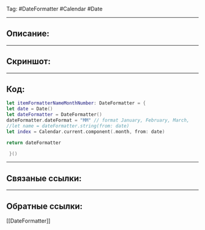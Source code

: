 Tag: #DateFormatter #Calendar #Date

---
## Описание:


---
## Скриншот:


---
## Код:

``` swift
let itemFormatterNameMonthNumber: DateFormatter = {
let date = Date()
let dateFormatter = DateFormatter()
dateFormatter.dateFormat = "MM" // format January, February, March,
//let name = dateFormatter.string(from: date)
let index = Calendar.current.component(.month, from: date)

return dateFormatter

 }()
```

---
## Связаные ссылки:


---
## Обратные ссылки:
[[DateFormatter]]